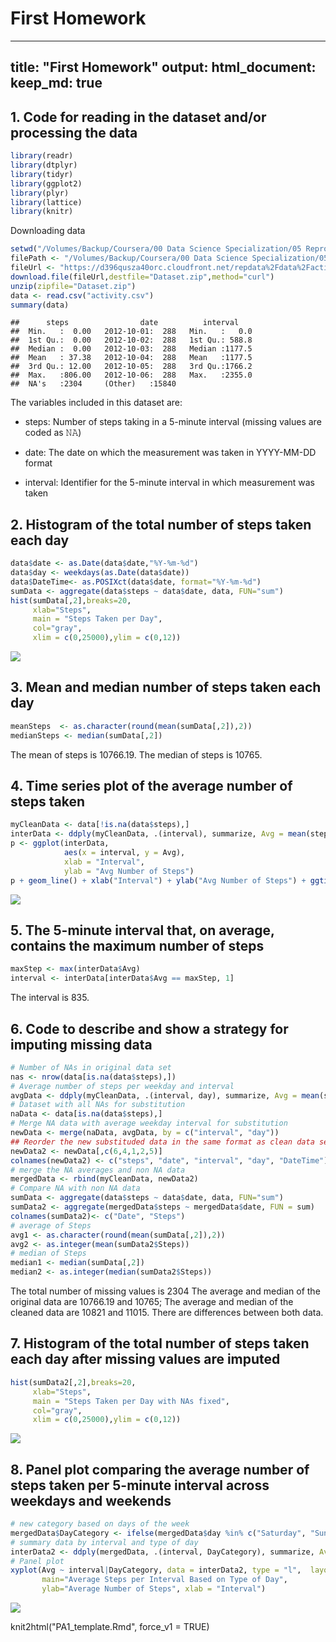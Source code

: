 First Homework
==============
--- 
title: "First Homework" 
output: 
  html_document: 
    keep_md: true 
---

## 1. Code for reading in the dataset and/or processing the data

```r
library(readr)
library(dtplyr)
library(tidyr)
library(ggplot2)
library(plyr)
library(lattice)
library(knitr)
```

Downloading data

```r
setwd("/Volumes/Backup/Coursera/00 Data Science Specialization/05 Reproducible Research")
filePath <- "/Volumes/Backup/Coursera/00 Data Science Specialization/05 Reproducible Research"
fileUrl <- "https://d396qusza40orc.cloudfront.net/repdata%2Fdata%2Factivity.zip"
download.file(fileUrl,destfile="Dataset.zip",method="curl")
unzip(zipfile="Dataset.zip")
data <- read.csv("activity.csv")
summary(data)
```

```
##      steps                date          interval     
##  Min.   :  0.00   2012-10-01:  288   Min.   :   0.0  
##  1st Qu.:  0.00   2012-10-02:  288   1st Qu.: 588.8  
##  Median :  0.00   2012-10-03:  288   Median :1177.5  
##  Mean   : 37.38   2012-10-04:  288   Mean   :1177.5  
##  3rd Qu.: 12.00   2012-10-05:  288   3rd Qu.:1766.2  
##  Max.   :806.00   2012-10-06:  288   Max.   :2355.0  
##  NA's   :2304     (Other)   :15840
```

The variables included in this dataset are:

* steps: Number of steps taking in a 5-minute interval (missing values are coded as 𝙽𝙰)

* date: The date on which the measurement was taken in YYYY-MM-DD format

* interval: Identifier for the 5-minute interval in which measurement was taken

## 2. Histogram of the total number of steps taken each day

```r
data$date <- as.Date(data$date,"%Y-%m-%d")
data$day <- weekdays(as.Date(data$date))
data$DateTime<- as.POSIXct(data$date, format="%Y-%m-%d")
sumData <- aggregate(data$steps ~ data$date, data, FUN="sum")
hist(sumData[,2],breaks=20, 
     xlab="Steps",
     main = "Steps Taken per Day",
     col="gray",
     xlim = c(0,25000),ylim = c(0,12))
```

![](PA1_template_files/figure-html/unnamed-chunk-3-1.png)<!-- -->

## 3. Mean and median number of steps taken each day

```r
meanSteps  <- as.character(round(mean(sumData[,2]),2))
medianSteps <- median(sumData[,2])
```

The mean of steps is 10766.19. The median of steps is 10765.

## 4. Time series plot of the average number of steps taken

```r
myCleanData <- data[!is.na(data$steps),]
interData <- ddply(myCleanData, .(interval), summarize, Avg = mean(steps))
p <- ggplot(interData, 
            aes(x = interval, y = Avg), 
            xlab = "Interval", 
            ylab = "Avg Number of Steps")
p + geom_line() + xlab("Interval") + ylab("Avg Number of Steps") + ggtitle("Avg Number of Steps per Interval")
```

![](PA1_template_files/figure-html/unnamed-chunk-5-1.png)<!-- -->

## 5. The 5-minute interval that, on average, contains the maximum number of steps

```r
maxStep <- max(interData$Avg)
interval <- interData[interData$Avg == maxStep, 1]
```
The interval is 835.

## 6. Code to describe and show a strategy for imputing missing data

```r
# Number of NAs in original data set
nas <- nrow(data[is.na(data$steps),])
# Average number of steps per weekday and interval
avgData <- ddply(myCleanData, .(interval, day), summarize, Avg = mean(steps))
# Dataset with all NAs for substitution
naData <- data[is.na(data$steps),]
# Merge NA data with average weekday interval for substitution
newData <- merge(naData, avgData, by = c("interval", "day"))
## Reorder the new substituded data in the same format as clean data set
newData2 <- newData[,c(6,4,1,2,5)]
colnames(newData2) <- c("steps", "date", "interval", "day", "DateTime")
# merge the NA averages and non NA data
mergedData <- rbind(myCleanData, newData2)
# Compare NA with non NA data
sumData <- aggregate(data$steps ~ data$date, data, FUN="sum")
sumData2 <- aggregate(mergedData$steps ~ mergedData$date, FUN = sum)
colnames(sumData2)<- c("Date", "Steps")
# average of Steps
avg1 <- as.character(round(mean(sumData[,2]),2))
avg2 <- as.integer(mean(sumData2$Steps))
# median of Steps
median1 <- median(sumData[,2])
median2 <- as.integer(median(sumData2$Steps))
```

The total number of missing values is 2304
The average and median of the original data are 10766.19 and 10765;
The average and median of the cleaned data are 10821 and 11015.
There are differences between both data.

## 7. Histogram of the total number of steps taken each day after missing values are imputed

```r
hist(sumData2[,2],breaks=20, 
     xlab="Steps",
     main = "Steps Taken per Day with NAs fixed",
     col="gray",
     xlim = c(0,25000),ylim = c(0,12))
```

![](PA1_template_files/figure-html/unnamed-chunk-8-1.png)<!-- -->

## 8. Panel plot comparing the average number of steps taken per 5-minute interval across weekdays and weekends

```r
# new category based on days of the week
mergedData$DayCategory <- ifelse(mergedData$day %in% c("Saturday", "Sunday"), "Weekend", "Weekday")
# summary data by interval and type of day
interData2 <- ddply(mergedData, .(interval, DayCategory), summarize, Avg = mean(steps))
# Panel plot
xyplot(Avg ~ interval|DayCategory, data = interData2, type = "l",  layout = c(1,2),
       main="Average Steps per Interval Based on Type of Day", 
       ylab="Average Number of Steps", xlab = "Interval")
```

![](PA1_template_files/figure-html/unnamed-chunk-9-1.png)<!-- -->

knit2html("PA1_template.Rmd", force_v1 = TRUE)

